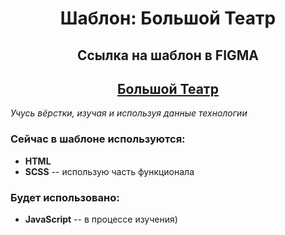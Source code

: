 <h1 align="center">
Шаблон: Большой Театр
</h1>
<h2 align="center">
Ссылка на шаблон в FIGMA
</h2>
<h2 align="center">
<a  href="https://www.figma.com/file/tDXKBS668DUhbK0DOVg6dv/Templates-%2315.-More-on-Figma.info?node-id=0%3A1">
Большой Театр
</a>
</h2>

*Учусь вёрстки, изучая и используя данные технологии*

 ### **Сейчас в шаблоне используются:**
- **HTML**
- **SCSS** -- использую часть функционала
 ### **Будет использовано:**
- **JavaScript** -- в процессе изучения)
